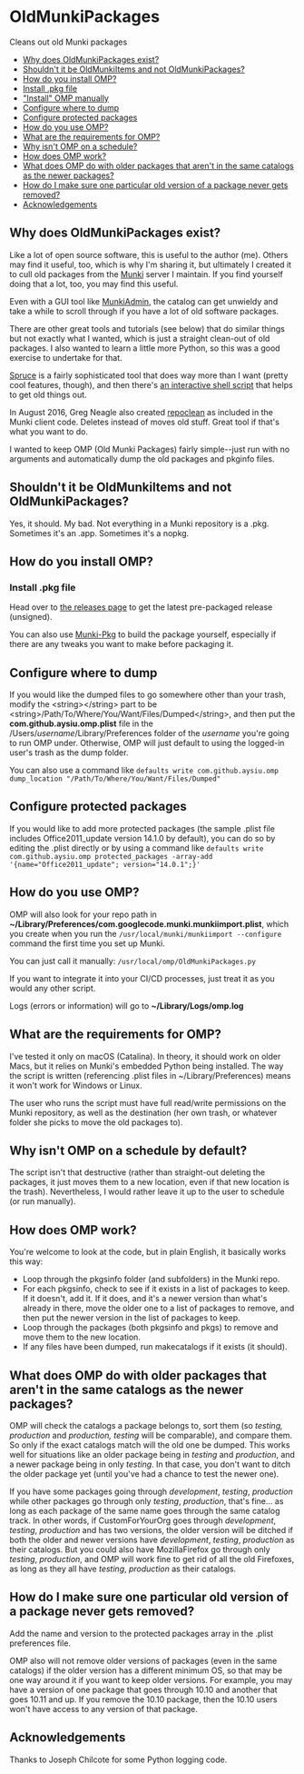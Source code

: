 # OldMunkiPackages
Cleans out old Munki packages

* [Why does OldMunkiPackages exist?](#why-does-oldmunkipackages-exist)
* [Shouldn't it be OldMunkiItems and not OldMunkiPackages?](#shouldnt-it-be-oldmunkiitems-and-not-oldmunkipackages)
* [How do you install OMP?](#how-do-you-install-omp)
 * [Install .pkg file](#install-pkg-file)
 * ["Install" OMP manually](#install-omp-manually)
* [Configure where to dump](#configure-where-to-dump)
* [Configure protected packages](#configure-protected-packages)
* [How do you use OMP?](#how-do-you-use-omp)
* [What are the requirements for OMP?](#what-are-the-requirements-for-omp)
* [Why isn't OMP on a schedule?](#why-isnt-omp-on-a-schedule)
* [How does OMP work?](#how-does-omp-work)
* [What does OMP do with older packages that aren't in the same catalogs as the newer packages?](#what-does-omp-do-with-older-packages-that-arent-in-the-same-catalogs-as-the-newer-packages)
* [How do I make sure one particular old version of a package never gets removed?](#how-do-make-sure-one-particular-old-version-of-a-package-never-gets-removed)
* [Acknowledgements](#acknowledgements)

## Why does OldMunkiPackages exist?
Like a lot of open source software, this is useful to the author (me). Others may find it useful, too, which is why I'm sharing it, but ultimately I created it to cull old packages from the [Munki](https://github.com/munki/munki/wiki) server I maintain. If you find yourself doing that a lot, too, you may find this useful.

Even with a GUI tool like [MunkiAdmin](https://github.com/hjuutilainen/munkiadmin), the catalog can get unwieldy and take a while to scroll through if you have a lot of old software packages.

There are other great tools and tutorials (see below) that do similar things but not exactly what I wanted, which is just a straight clean-out of old packages. I also wanted to learn a little more Python, so this was a good exercise to undertake for that.

[Spruce](https://github.com/sheagcraig/Spruce-for-Munki) is a fairly sophisticated tool that does way more than I want (pretty cool features, though), and then there's [an interactive shell script](https://grpugh.wordpress.com/2015/04/24/munki-how-to-remove-cruft/) that helps to get old things out.

In August 2016, Greg Neagle also created [repoclean](https://github.com/munki/munki/blob/main/code/client/repoclean) as included in the Munki client code. Deletes instead of moves old stuff. Great tool if that's what you want to do.

I wanted to keep OMP (Old Munki Packages) fairly simple--just run with no arguments and automatically dump the old packages and pkginfo files.

## Shouldn't it be OldMunkiItems and not OldMunkiPackages?
Yes, it should. My bad. Not everything in a Munki repository is a .pkg. Sometimes it's an .app. Sometimes it's a nopkg.

## How do you install OMP?

### Install .pkg file
Head over to [the releases page](https://github.com/aysiu/OldMunkiPackages/releases/) to get the latest pre-packaged release (unsigned).

You can also use [Munki-Pkg](https://github.com/munki/munki-pkg) to build the package yourself, especially if there are any tweaks you want to make before packaging it.


## Configure where to dump
If you would like the dumped files to go somewhere other than your trash, modify the &lt;string&gt;&lt;/string&gt; part to be &lt;string&gt;/Path/To/Where/You/Want/Files/Dumped&lt;/string&gt;, and then put the **com.github.aysiu.omp.plist** file in the /Users/*username*/Library/Preferences folder of the *username* you're going to run OMP under. Otherwise, OMP will just default to using the logged-in user's trash as the dump folder.

You can also use a command like `defaults write com.github.aysiu.omp dump_location "/Path/To/Where/You/Want/Files/Dumped"`

## Configure protected packages
If you would like to add more protected packages (the sample .plist file includes Office2011_update version 14.1.0 by default), you can do so by editing the .plist directly or by using a command like `defaults write com.github.aysiu.omp protected_packages -array-add '{name="Office2011_update"; version="14.0.1";}'`

## How do you use OMP?
OMP will also look for your repo path in **~/Library/Preferences/com.googlecode.munki.munkiimport.plist**, which you create when you run the `/usr/local/munki/munkiimport --configure` command the first time you set up Munki.

You can just call it manually:
`/usr/local/omp/OldMunkiPackages.py`

If you want to integrate it into your CI/CD processes, just treat it as you would any other script.

Logs (errors or information) will go to **~/Library/Logs/omp.log**

## What are the requirements for OMP?
I've tested it only on macOS (Catalina). In theory, it should work on older Macs, but it relies on Munki's embedded Python being installed. The way the script is written (referencing .plist files in ~/Library/Preferences) means it won't work for Windows or Linux.

The user who runs the script must have full read/write permissions on the Munki repository, as well as the destination (her own trash, or whatever folder she picks to move the old packages to).

## Why isn't OMP on a schedule by default?
The script isn't that destructive (rather than straight-out deleting the packages, it just moves them to a new location, even if that new location is the trash). Nevertheless, I would rather leave it up to the user to schedule (or run manually).

## How does OMP work?
You're welcome to look at the code, but in plain English, it basically works this way:
* Loop through the pkgsinfo folder (and subfolders) in the Munki repo.
* For each pkgsinfo, check to see if it exists in a list of packages to keep. If it doesn't, add it. If it does, and it's a newer version than what's already in there, move the older one to a list of packages to remove, and then put the newer version in the list of packages to keep.
* Loop through the packages (both pkgsinfo and pkgs) to remove and move them to the new location.
* If any files have been dumped, run makecatalogs if it exists (it should).

## What does OMP do with older packages that aren't in the same catalogs as the newer packages?
OMP will check the catalogs a package belongs to, sort them (so _testing, production_ and _production, testing_ will be comparable), and compare them. So only if the exact catalogs match will the old one be dumped. This works well for situations like an older package being in _testing_ and _production_, and a newer package being in only _testing_. In that case, you don't want to ditch the older package yet (until you've had a chance to test the newer one).

If you have some packages going through _development_, _testing_, _production_ while other packages go through only _testing_, _production_, that's fine... as long as each package of the same name goes through the same catalog track. In other words, if CustomForYourOrg goes through _development_, _testing_, _production_ and has two versions, the older version will be ditched if both the older and newer versions have _development_, _testing_, _production_ as their catalogs. But you could also have MozillaFirefox go through only _testing_, _production_, and OMP will work fine to get rid of all the old Firefoxes, as long as they all have _testing_, _production_ as their catalogs.

## How do I make sure one particular old version of a package never gets removed?
Add the name and version to the protected packages array in the .plist preferences file.

OMP also will not remove older versions of packages (even in the same catalogs) if the older version has a different minimum OS, so that may be one way around it if you want to keep older versions. For example, you may have a version of one package that goes through 10.10 and another that goes 10.11 and up. If you remove the 10.10 package, then the 10.10 users won't have access to any version of that package.

## Acknowledgements
Thanks to Joseph Chilcote for some Python logging code.
